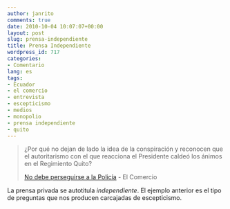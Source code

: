 ```yaml
---
author: janrito
comments: true
date: 2010-10-04 10:07:07+00:00
layout: post
slug: prensa-independiente
title: Prensa Independiente
wordpress_id: 717
categories:
- Comentario
lang: es
tags:
- Ecuador
- el comercio
- entrevista
- escepticismo
- medios
- monopolio
- prensa independiente
- quito
---
```


>¿Por qué no dejan de lado la idea de la conspiración y reconocen que el autoritarismo con el que reacciona el Presidente caldeó los ánimos en el Regimiento Quito?
>
> [No debe perseguirse a la Policía](http://www.elcomercio.com/web/noticias/04_ENTREVISTA.html) - El Comercio

La prensa privada se autotitula *independiente*. El ejemplo anterior es el tipo de preguntas que nos producen carcajadas de escepticismo.
